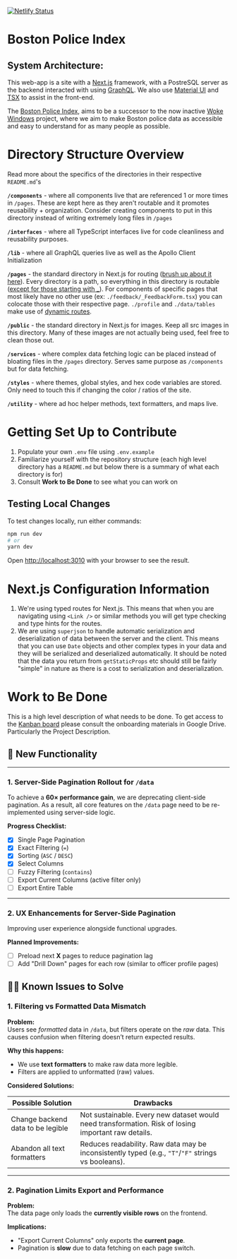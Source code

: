 [![Netlify Status](https://api.netlify.com/api/v1/badges/168b2ed1-4784-4179-b85b-84a67618a35e/deploy-status)](https://app.netlify.com/sites/dev-bpi/deploys)

# Boston Police Index

## System Architecture:

This web-app is a site with a [Next.js](https://nextjs.org/) framework, with a PostreSQL server as the backend interacted with using [GraphQL](https://graphql.org/). We also use [Material UI](https://mui.com) and [TSX](https://www.npmjs.com/package/tsx) to assist in the front-end.

The [Boston Police Index](https://dev-bpi.netlify.app), aims to be a successor to the now inactive [Woke Windows](https://www.wokewindows.org) project, where we aim to make Boston police data as accessible and easy to understand for as many people as possible.

# Directory Structure Overview
Read more about the specifics of the directories in their respective `README.md`'s

**`/components`** - where all components live that are referenced 1 or more times in `/pages`. These are kept here as they aren't routable and it promotes reusability + organization. Consider creating components to put in this directory instead of writing extremely long files in `/pages` 

**`/interfaces`** - where all TypeScript interfaces live for code cleanliness and reusability purposes.

**`/lib`** - where all GraphQL queries live as well as the Apollo Client Initialization 

**`/pages`** - the standard directory in Next.js for routing ([brush up about it here](https://nextjs.org/docs/pages/building-your-application/routing/pages-and-layouts)). Every directory is a path, so everything in this directory is routable ([except for those starting with _](https://nextjs.org/docs/app/getting-started/project-structure#private-folders)). For components of specific pages that most likely have no other use (ex: `./feedback/_FeedbackForm.tsx`) you can colocate those with their respective page. `./profile` and `./data/tables` make use of [dynamic routes](https://nextjs.org/docs/app/getting-started/project-structure#private-folders).

**`/public`** - the standard directory in Next.js for images. Keep all src images in this directory. Many of these images are not actually being used, feel free to clean those out.

**`/services`** - where complex data fetching logic can be placed instead of bloating files in the `/pages` directory. Serves same purpose as `/components` but for data fetching.

**`/styles`** - where themes, global styles, and hex code variables are stored. Only need to touch this if changing the color / ratios of the site.

**`/utility`** - where ad hoc helper methods, text formatters, and maps live. 


# Getting Set Up to Contribute
1. Populate your own `.env` file using `.env.example`
2. Familiarize yourself with the repository structure (each high level directory has a `README.md` but below there is a summary of what each directory is for)
3. Consult **Work to Be Done** to see what you can work on

## Testing Local Changes
To test changes locally, run either commands:

```bash
npm run dev
# or
yarn dev
```

Open [http://localhost:3010](http://localhost:3010) with your browser to see the result.

# Next.js Configuration Information
1. We're using typed routes for Next.js. This means that when you are navigating using `<Link />` or similar methods you will get type checking and type hints for the routes.
2. We are using `superjson` to handle automatic serialization and deserialization of data between the server and the client. This means that you can use `Date` objects and other complex types in your data and they will be serialized and deserialized automatically. It should be noted that the data you return from `getStaticProps` etc should still be fairly "simple" in nature as there is a cost to serialization and deserialization.


# Work to Be Done
This is a high level description of what needs to be done. To get access to the [Kanban board](https://www.atlassian.com/agile/kanban/boards#:~:text=A%20kanban%20board%20is%20an,order%20in%20their%20daily%20work.) please consult the onboarding materials in Google Drive. Particularly the Project Description.

## 🚀 New Functionality

---

### 1. Server-Side Pagination Rollout for `/data`

To achieve a **60× performance gain**, we are deprecating client-side pagination. As a result, all core features on the `/data` page need to be re-implemented using server-side logic.

**Progress Checklist:**

- [x] Single Page Pagination  
- [x] Exact Filtering (`=`)  
- [x] Sorting (`ASC` / `DESC`)  
- [x] Select Columns  
- [ ] Fuzzy Filtering (`contains`)  
- [ ] Export Current Columns (active filter only)  
- [ ] Export Entire Table  

---

### 2. UX Enhancements for Server-Side Pagination

Improving user experience alongside functional upgrades.

**Planned Improvements:**

- [ ] Preload next **X** pages to reduce pagination lag  
- [ ] Add "Drill Down" pages for each row (similar to officer profile pages) 

## 👷‍♂️ Known Issues to Solve
### 1. Filtering vs Formatted Data Mismatch

**Problem:**  
Users see *formatted* data in `/data`, but filters operate on the *raw* data. This causes confusion when filtering doesn’t return expected results.

**Why this happens:**
- We use **text formatters** to make raw data more legible.
- Filters are applied to unformatted (raw) values.

**Considered Solutions:**

| Possible Solution                     | Drawbacks                                                                                          |
|--------------------------------------|-----------------------------------------------------------------------------------------------------|
| Change backend data to be legible    | Not sustainable. Every new dataset would need transformation. Risk of losing important raw details. |
| Abandon all text formatters          | Reduces readability. Raw data may be inconsistently typed (e.g., `"T"`/`"F"` strings vs booleans).  |

---

### 2. Pagination Limits Export and Performance

**Problem:**  
The data page only loads the **currently visible rows** on the frontend.

**Implications:**
- "Export Current Columns" only exports the **current page**.
- Pagination is **slow** due to data fetching on each page switch.